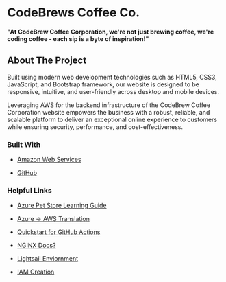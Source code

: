 # CodeBrews Coffee Co.

**"At CodeBrew Coffee Corporation, we're not just brewing coffee, we're coding coffee - each sip is a byte of inspiration!"**

## About The Project

Built using modern web development technologies such as HTML5, CSS3, JavaScript, and Bootstrap framework, our website is designed to be responsive, intuitive, and user-friendly across desktop and mobile devices.

Leveraging AWS for the backend infrastructure of the CodeBrew Coffee Corporation website empowers the business with a robust, reliable, and scalable platform to deliver an exceptional online experience to customers while ensuring security, performance, and cost-effectiveness.

### Built With

- [Amazon Web Services](https://aws.amazon.com/console/)

- [GitHub](https://github.com)

<!-- MARKDOWN LINKS & IMAGES -->
<!-- https://www.markdownguide.org/basic-syntax/#reference-style-links -->

[aws-url]: https://aws.amazon.com/products/?nc2=h_ql_prod_fs_f&aws-products-all.sort-by=item.additionalFields.productNameLowercase&aws-products-all.sort-order=asc&awsf.re%3AInvent=*all&awsf.Free%20Tier%20Type=*all&awsf.tech-category=*all

### Helpful Links

- [Azure Pet Store Learning Guide](https://chtrembl.github.io/azure-cloud/petstore/)

- [Azure -> AWS Translation](https://learn.microsoft.com/en-us/azure/architecture/aws-professional/compute)

- [Quickstart for GitHub Actions](https://docs.github.com/en/actions/quickstart)

- [NGINX Docs?](https://docs.nginx.com/nginx-ingress-controller/overview/)

- [Lightsail Enviornment](https://docs.aws.amazon.com/lightsail/latest/userguide/amazon-lightsail-tutorial-launching-and-configuring-wordpress.html)

- [IAM Creation](https://docs.aws.amazon.com/lightsail/latest/userguide/amazon-lightsail-managing-access-for-an-iam-user.html)
